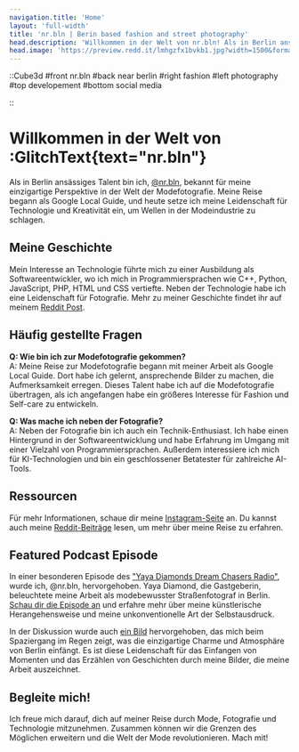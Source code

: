```yaml
---
navigation.title: 'Home'
layout: 'full-width'
title: 'nr.bln | Berin based fashion and street photography'
head.description: 'Willkommen in der Welt von nr.bln! Als in Berlin ansässiges Talent ist nr.bln bekannt für seine einzigartige Perspektive in der Welt der Modefotografie. Erfahren Sie mehr über seine Reise, Leidenschaft für Technologie, und wie er Wellen in der Modeindustrie schlägt.'
head.image: 'https://preview.redd.it/lmhgzfx1bvkb1.jpg?width=1500&format=pjpg&auto=webp&s=884f7c0dc9f94c8ab31d86a2a16db0e1876ffb69'
---
```


::Cube3d
#front
nr.bln
#back
near berlin
#right
fashion
#left
photography
#top
developement
#bottom
social media

::

# Willkommen in der Welt von :GlitchText{text="nr.bln"}

Als in Berlin ansässiges Talent bin ich, [@nr.bln](https://www.instagram.com/nr.bln/), bekannt für meine einzigartige Perspektive in der Welt der Modefotografie. Meine Reise begann als Google Local Guide, und heute setze ich meine Leidenschaft für Technologie und Kreativität ein, um Wellen in der Modeindustrie zu schlagen.

## Meine Geschichte

Mein Interesse an Technologie führte mich zu einer Ausbildung als Softwareentwickler, wo ich mich in Programmiersprachen wie C++, Python, JavaScript, PHP, HTML und CSS vertiefte. Neben der Technologie habe ich eine Leidenschaft für Fotografie. Mehr zu meiner Geschichte findet ihr auf meinem [Reddit Post](https://www.reddit.com/user/_-J-G-_/comments/14vyt3i/a_bit_about_me_nrbln/).

## Häufig gestellte Fragen

**Q: Wie bin ich zur Modefotografie gekommen?**  
A: Meine Reise zur Modefotografie begann mit meiner Arbeit als Google Local Guide. Dort habe ich gelernt, ansprechende Bilder zu machen, die Aufmerksamkeit erregen. Dieses Talent habe ich auf die Modefotografie übertragen, als ich angefangen habe ein größeres Interesse für Fashion und Self-care zu entwickeln.

**Q: Was mache ich neben der Fotografie?**  
A: Neben der Fotografie bin ich auch ein Technik-Enthusiast. Ich habe einen Hintergrund in der Softwareentwicklung und habe Erfahrung im Umgang mit einer Vielzahl von Programmiersprachen. Außerdem interessiere ich mich für KI-Technologien und bin ein geschlossener Betatester für zahlreiche AI-Tools.

## Ressourcen

Für mehr Informationen, schaue dir meine [Instagram-Seite](https://www.instagram.com/nr.bln/) an. Du kannst auch meine [Reddit-Beiträge](https://www.reddit.com/user/_-J-G-_/comments/14vyt3i/a_bit_about_me_nrbln/) lesen, um mehr über meine Reise zu erfahren.

## Featured Podcast Episode

In einer besonderen Episode des ["Yaya Diamonds Dream Chasers Radio"](https://www.imdb.com/title/tt23668898/?ref_=tt_ov_inf), wurde ich, @nr.bln, hervorgehoben. Yaya Diamond, die Gastgeberin, beleuchtete meine Arbeit als modebewusster Straßenfotograf in Berlin. [Schau dir die Episode an](https://www.imdb.com/title/tt28593625/) und erfahre mehr über meine künstlerische Herangehensweise und meine unkonventionelle Art der Selbstausdruck.

In der Diskussion wurde auch [ein Bild](https://www.instagram.com/p/CsyJXbCMsYL/?img_index=1) hervorgehoben, das mich beim Spaziergang im Regen zeigt, was die einzigartige Charme und Atmosphäre von Berlin einfängt. Es ist diese Leidenschaft für das Einfangen von Momenten und das Erzählen von Geschichten durch meine Bilder, die meine Arbeit auszeichnet.

## Begleite mich!

Ich freue mich darauf, dich auf meiner Reise durch Mode, Fotografie und Technologie mitzunehmen. Zusammen können wir die Grenzen des Möglichen erweitern und die Welt der Mode revolutionieren. Mach mit!
